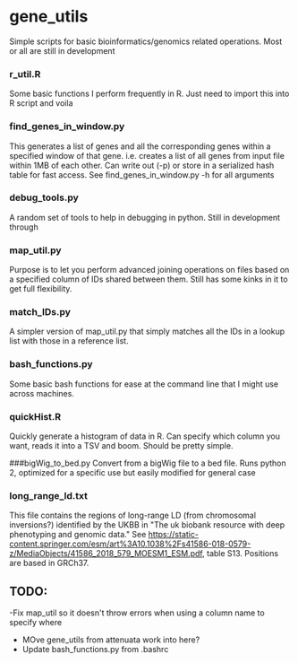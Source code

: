# gene_utils
Simple scripts for basic bioinformatics/genomics related operations. Most or all are still in development

### r_util.R
Some basic functions I perform frequently in R. Just need to import this into R script and voila

### find_genes_in_window.py
This generates a list of genes and all the corresponding genes within a specified window of that gene. i.e. creates a list of all genes from input file within 1MB of each other. Can write out (-p) or store in a serialized hash table for fast access.
See find_genes_in_window.py -h for all arguments

### debug_tools.py
A random set of tools to help in debugging in python. Still in development through

### map_util.py
Purpose is to let you perform advanced joining operations on files based on a specified column of IDs shared between them. Still has some kinks in it to get full flexibility.

### match_IDs.py
A simpler version of map_util.py that simply matches all the IDs in a lookup list with those in a reference list.

### bash_functions.py
Some basic bash functions for ease at the command line that I might use across machines.

### quickHist.R
Quickly generate a histogram of data in R. Can specify which column you want, reads it into a TSV and boom. Should be pretty simple.

###bigWig_to_bed.py
Convert from a bigWig file to a bed file. Runs python 2, optimized for a specific use but easily modified for general case

### long_range_ld.txt
This file contains the regions of long-range LD (from chromosomal inversions?) identified by the UKBB in "The uk biobank resource with deep phenotyping and genomic data."
See https://static-content.springer.com/esm/art%3A10.1038%2Fs41586-018-0579-z/MediaObjects/41586_2018_579_MOESM1_ESM.pdf, table S13. Positions are based in GRCh37.
## TODO:
-Fix map_util so it doesn't throw errors when using a  column name to specify where
- MOve gene_utils from attenuata work into here?
- Update bash_functions.py from .bashrc
